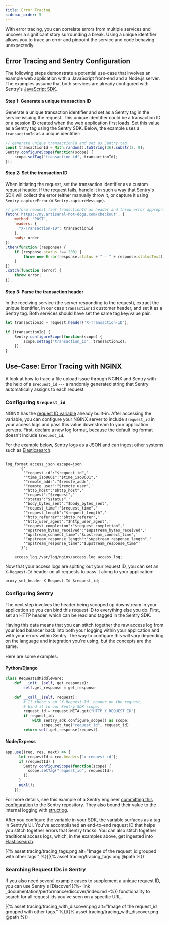 ```yaml
---
title: Error Tracing
sidebar_order: 5
---
```


With error tracing, you can correlate errors from multiple services and uncover a significant story surrounding a break. Using a unique identifier allows you to trace an error and pinpoint the service and code behaving unexpectedly. 

## Error Tracing and Sentry Configuration
The following steps demonstrate a potential use-case that involves an example web application with a JavaScript front-end and a Node.js server. The examples assume that both services are already configured with Sentry's [JavaScript SDK](/platforms/javascript/).

#### Step 1: Generate a unique transaction ID
Generate a unique transaction identifier and set as a Sentry tag in the service issuing the request. This unique identifier could be a transaction ID or a session ID created when the web application first loads. Set this value as a Sentry tag using the Sentry SDK. Below, the example uses a `transactionId` as a unique identifier:

```javascript
// generate unique transactionId and set as Sentry tag
const transactionId = Math.random().toString(36).substr(2, 9);
Sentry.configureScope(function(scope) {
    scope.setTag("transaction_id", transactionId);
});
```

#### Step 2: Set the transaction ID
When initiating the request, set the transaction identifier as a custom request header. If the request fails, handle it in such a way that Sentry's SDK will collect the error (either manually throw it, or capture it using `Sentry.captureError` or `Sentry.captureMessage`).

```javascript
// perform request (set transctionId as header and throw error appropriately)
fetch('https://my.artisanal-hot-dogs.com/checkout', {  
    method: 'POST',  
    headers: {  
      "X-Transaction-ID": transactionId  
    },  
    body: order
})
.then(function (response) {
    if (response.status !== 200) {
        throw new Error(response.status + " - " + response.statusText);
    }
})  
.catch(function (error) {  
    throw error;  
});
``` 

#### Step 3: Parse the transaction header
In the receiving service (the server responding to the request), extract the unique identifier, in our case `transactionId` customer header, and set it as a Sentry tag. Both services should have set the same tag key/value pair.

```javascript
let transactionId = request.header('X-Transaction-ID');

if (transactionId) {
    Sentry.configureScope(function(scope) {
        scope.setTag("transaction_id", transactionId);
    });
}
```

## Use-Case: Error Tracing with NGINX

A look at how to trace a file upload issue through NGINX and Sentry with the help of a `$request_id` --- a randomly generated string that Sentry automatically assigns to each request.

### Configuring `$request_id`

NGINX has the [request ID variable](http://nginx.org/en/docs/http/ngx_http_core_module.html#var_request_id) already built-in. After accessing the variable, you can configure your NGINX server to include `$request_id` in your access logs and pass this value downstream to your application servers. First, declare a new log format, because the default log format doesn't include `$request_id`. 

For the example below, Sentry logs as a JSON and can ingest other systems such as [Elasticsearch](https://www.elastic.co/).

```

log_format access_json escape=json
      '{'
        '"request_id":"$request_id",'
        '"time_iso8601":"$time_iso8601",'
        '"remote_addr":"$remote_addr",'
        '"remote_user":"$remote_user",'
        '"http_host":"$http_host",'
        '"request":"$request",'
        '"status":"$status",'
        '"body_bytes_sent":"$body_bytes_sent",'
        '"request_time":"$request_time",'
        '"request_length":"$request_length",'
        '"http_referrer":"$http_referer",'
        '"http_user_agent":"$http_user_agent",'
        '"request_completion":"$request_completion",'
        '"upstream_bytes_received":"$upstream_bytes_received",'
        '"upstream_connect_time":"$upstream_connect_time",'
        '"upstream_response_length":"$upstream_response_length",'
        '"upstream_response_time":"$upstream_response_time"'
      '}';
    
    access_log /var/log/nginx/access.log access_log;
```

Now that your access logs are spitting out your request ID, you can set an `X-Request-Id` header on all requests to pass it along to your application:

```
proxy_set_header X-Request-Id $request_id;

```

### Configuring Sentry

The next step involves the header being scooped up downstream in your application so you can bind this request ID to everything else you do. First, set an HTTP header, which can be read and tagged in the Sentry SDK.

Having this data means that you can stitch together the raw access log from your load balancer back into both your logging within your application and with your errors within Sentry. The way to configure this will vary depending on the language and integration you're using, but the concepts are the same.

Here are some examples:

#### Python/Django

```python
class RequestIdMiddleware:
    def __init__(self, get_response):
        self.get_response = get_response

    def __call__(self, request):
        # If there's an `X-Request-Id` header on the request,
        # bind it to our Sentry SDK scope.
        request_id = request.META.get("HTTP_X_REQUEST_ID")
        if request_id:
            with sentry_sdk.configure_scope() as scope:
                scope.set_tag("request_id", request_id)
        return self.get_response(request)
```

#### Node/Express

```javascript
app.use((req, res, next) => {
      let requestId = req.headers['x-request-id'];
      if (requestId) {
        Sentry.configureScope(function(scope) {
          scope.setTag("request_id", requestId);
        });
      }
      next();
    });
```

For more details, see this example of a Sentry engineer [committing this configuration](https://github.com/getsentry/sentry/pull/11084) to the Sentry repository. They also bound their value to the internal logging with [structlog](https://www.structlog.org/en/stable/).

After you configure the variable in your SDK, the variable surfaces as a tag in Sentry’s UI. You've accomplished an end-to-end request ID that helps you stitch together errors that Sentry tracks. You can also stitch together traditional access logs, which, in the examples above, get ingested into [Elasticsearch](https://www.elastic.co/).

[{% asset tracing/tracing_tags.png alt="Image of the request_id grouped with other tags." %}]({% asset tracing/tracing_tags.png @path %})

### Searching Request IDs in Sentry

If you also need several example cases to supplement a unique request ID, you can use Sentry's [Discover]({%- link _documentation/performance/discover/index.md -%}) functionality to search for all request ids you've seen on a specific URL.

[{% asset tracing/tracing_with_discover.png alt="Image of the request_id grouped with other tags." %}]({% asset tracing/tracing_with_discover.png @path %})
